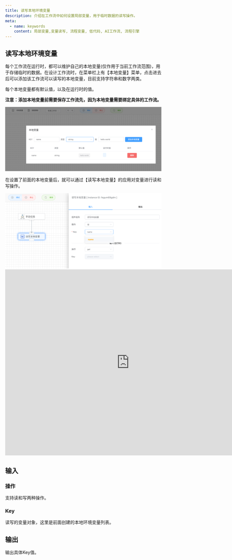 ```yaml
---
title: 读写本地环境变量
description: 介绍在工作流中如何设置局部变量，用于临时数据的读写操作。
meta:
  - name: keywords
    content: 局部变量,变量读写, 流程变量, 低代码, AI工作流, 流程引擎
---
```


## 读写本地环境变量

每个工作流在运行时，都可以维护自己的本地变量(仅作用于当前工作流范围)，用于存储临时的数据。在设计工作流时，在菜单栏上有【本地变量】菜单，点击进去后可以添加该工作流可以读写的本地变量，目前支持字符串和数字两类。

每个本地变量都有默认值，以及在运行时的值。

**注意：添加本地变量前需要保存工作流先，因为本地变量需要绑定具体的工作流。**

<img src="./img/read_write_local_variable.png" alt="read_write_local_variable" title="读写本地环境变量" style="zoom:50%;" />

在设置了前面的本地变量后，就可以通过【读写本地变量】的应用对变量进行读和写操作。

<img src="./img/read_write_local_variable_app.png" alt="read_write_local_variable_app" title="读写本地环境变量app" style="zoom:50%;" />

<iframe 
    width="800" 
    height="600" 
    src="https://www.youtube.com/embed/6B67QKpXXGE"  frameborder="0" 
    allow="accelerometer; autoplay; encrypted-media; gyroscope; picture-in-picture" 
    allowfullscreen>
</iframe>



## 输入

### 操作

支持读和写两种操作。



### Key

读写的变量对象，这里是前面创建的本地环境变量列表。



## 输出

输出具体Key值。